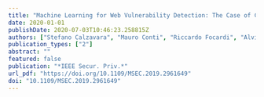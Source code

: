 ```yaml
---
title: "Machine Learning for Web Vulnerability Detection: The Case of Cross-Site Request Forgery"
date: 2020-01-01
publishDate: 2020-07-03T10:46:23.258815Z
authors: ["Stefano Calzavara", "Mauro Conti", "Riccardo Focardi", "Alvise Rabitti", "Gabriele Tolomei"]
publication_types: ["2"]
abstract: ""
featured: false
publication: "*IEEE Secur. Priv.*"
url_pdf: "https://doi.org/10.1109/MSEC.2019.2961649"
doi: "10.1109/MSEC.2019.2961649"
---
```


